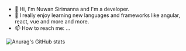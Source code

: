 - 👋 Hi, I'm Nuwan Sirimanna and I'm a developer.
- 🔭 I really enjoy learning new languages and frameworks like angular, react, vue and more and more.
- 📫 How to reach me: ...

![Anurag's GitHub stats](https://github-readme-stats.vercel.app/api?username=nickyy97&show_icons=true&theme=radical)

